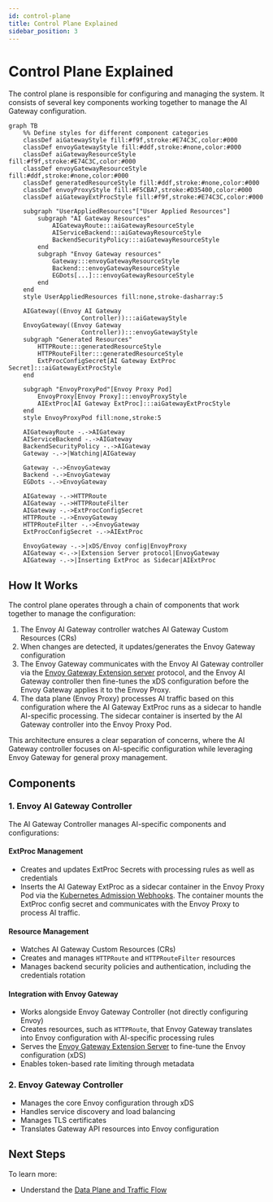 ```yaml
---
id: control-plane
title: Control Plane Explained
sidebar_position: 3
---
```


# Control Plane Explained

The control plane is responsible for configuring and managing the system. It consists of several key components working together to manage the AI Gateway configuration.

```mermaid
graph TB
    %% Define styles for different component categories
    classDef aiGatewayStyle fill:#f9f,stroke:#E74C3C,color:#000
    classDef envoyGatewayStyle fill:#ddf,stroke:#none,color:#000
    classDef aiGatewayResourceStyle fill:#f9f,stroke:#E74C3C,color:#000
    classDef envoyGatewayResourceStyle fill:#ddf,stroke:#none,color:#000
    classDef generatedResourceStyle fill:#ddf,stroke:#none,color:#000
    classDef envoyProxyStyle fill:#F5CBA7,stroke:#D35400,color:#000
    classDef aiGatewayExtProcStyle fill:#f9f,stroke:#E74C3C,color:#000

    subgraph "UserAppliedResources"["User Applied Resources"]
        subgraph "AI Gateway Resources"
            AIGatewayRoute:::aiGatewayResourceStyle
            AIServiceBackend:::aiGatewayResourceStyle
            BackendSecurityPolicy:::aiGatewayResourceStyle
        end
        subgraph "Envoy Gateway resources"
            Gateway:::envoyGatewayResourceStyle
            Backend:::envoyGatewayResourceStyle
            EGDots[...]:::envoyGatewayResourceStyle
        end
    end
    style UserAppliedResources fill:none,stroke-dasharray:5

    AIGateway((Envoy AI Gateway
                    Controller)):::aiGatewayStyle
    EnvoyGateway((Envoy Gateway
                    Controller)):::envoyGatewayStyle
    subgraph "Generated Resources"
        HTTPRoute:::generatedResourceStyle
        HTTPRouteFilter:::generatedResourceStyle
        ExtProcConfigSecret[AI Gateway ExtProc Secret]:::aiGatewayExtProcStyle
    end

    subgraph "EnvoyProxyPod"[Envoy Proxy Pod]
        EnvoyProxy[Envoy Proxy]:::envoyProxyStyle
        AIExtProc[AI Gateway ExtProc]:::aiGatewayExtProcStyle
    end
    style EnvoyProxyPod fill:none,stroke:5

    AIGatewayRoute -.->AIGateway
    AIServiceBackend -.->AIGateway
    BackendSecurityPolicy -.->AIGateway
    Gateway -.->|Watching|AIGateway

    Gateway -.->EnvoyGateway
    Backend -.->EnvoyGateway
    EGDots -.->EnvoyGateway

    AIGateway -.->HTTPRoute
    AIGateway -.->HTTPRouteFilter
    AIGateway -.->ExtProcConfigSecret
    HTTPRoute -.->EnvoyGateway
    HTTPRouteFilter -.->EnvoyGateway
    ExtProcConfigSecret -.->AIExtProc

    EnvoyGateway -.->|xDS/Envoy config|EnvoyProxy
    AIGateway <-.->|Extension Server protocol|EnvoyGateway
    AIGateway -.->|Inserting ExtProc as Sidecar|AIExtProc
```

## How It Works

The control plane operates through a chain of components that work together to manage the configuration:

1. The Envoy AI Gateway controller watches AI Gateway Custom Resources (CRs)
2. When changes are detected, it updates/generates the Envoy Gateway configuration
3. The Envoy Gateway communicates with the Envoy AI Gateway controller via the [Envoy Gateway Extension server](https://gateway.envoyproxy.io/docs/tasks/extensibility/extension-server/) protocol, and the Envoy AI Gateway controller then fine-tunes the xDS configuration before the Envoy Gateway applies it to the Envoy Proxy.
4. The data plane (Envoy Proxy) processes AI traffic based on this configuration where the AI Gateway ExtProc runs as a sidecar to handle AI-specific processing. The sidecar container is inserted by the AI Gateway controller into the Envoy Proxy Pod.

This architecture ensures a clear separation of concerns, where the AI Gateway controller focuses on AI-specific configuration while leveraging Envoy Gateway for general proxy management.

## Components

### 1. Envoy AI Gateway Controller

The AI Gateway Controller manages AI-specific components and configurations:

#### ExtProc Management

- Creates and updates ExtProc Secrets with processing rules as well as credentials
- Inserts the AI Gateway ExtProc as a sidecar container in the Envoy Proxy Pod via the [Kubernetes Admission Webhooks](https://kubernetes.io/docs/reference/access-authn-authz/extensible-admission-controllers/). The container mounts the ExtProc config secret and communicates with the Envoy Proxy to process AI traffic.

#### Resource Management

- Watches AI Gateway Custom Resources (CRs)
- Creates and manages `HTTPRoute` and `HTTPRouteFilter` resources
- Manages backend security policies and authentication, including the credentials rotation

#### Integration with Envoy Gateway

- Works alongside Envoy Gateway Controller (not directly configuring Envoy)
- Creates resources, such as `HTTPRoute`, that Envoy Gateway translates into Envoy configuration with AI-specific processing rules
- Serves the [Envoy Gateway Extension Server](https://gateway.envoyproxy.io/docs/tasks/extensibility/extension-server/) to fine-tune the Envoy configuration (xDS)
- Enables token-based rate limiting through metadata

### 2. Envoy Gateway Controller

- Manages the core Envoy configuration through xDS
- Handles service discovery and load balancing
- Manages TLS certificates
- Translates Gateway API resources into Envoy configuration

## Next Steps

To learn more:

- Understand the [Data Plane and Traffic Flow](./data-plane.md)
